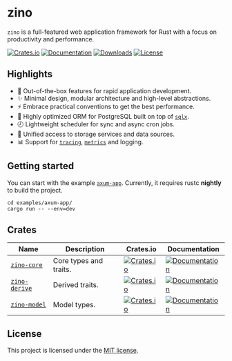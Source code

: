 # zino

`zino` is a full-featured web application framework for Rust with a focus on
productivity and performance.

[![Crates.io](https://img.shields.io/crates/v/zino)][zino]
[![Documentation](https://shields.io/docsrs/zino)][zino-docs]
[![Downloads](https://img.shields.io/crates/d/zino)][zino]
[![License](https://img.shields.io/crates/l/zino)][license]

## Highlights

- 🚀 Out-of-the-box features for rapid application development.
- ✨ Minimal design, modular architecture and high-level abstractions.
- ⚡ Embrace practical conventions to get the best performance.
- 🐘 Highly optimized ORM for PostgreSQL built on top of [`sqlx`].
- 🕗 Lightweight scheduler for sync and async cron jobs.
- 💠 Unified access to storage services and data sources.
- 📊 Support for [`tracing`], [`metrics`] and logging.

## Getting started

You can start with the example [`axum-app`].
Currently, it requires rustc **nightly** to build the project.

```shell
cd examples/axum-app/
cargo run -- --env=dev
```

## Crates

| Name            | Description            | Crates.io    | Documentation |
|-----------------|------------------------|--------------|---------------|
| [`zino-core`]   | Core types and traits. | [![Crates.io](https://img.shields.io/crates/v/zino-core)][zino-core] | [![Documentation](https://shields.io/docsrs/zino-core)][zino-core-docs] |
| [`zino-derive`] | Derived traits.        | [![Crates.io](https://img.shields.io/crates/v/zino-derive)][zino-derive] | [![Documentation](https://shields.io/docsrs/zino-derive)][zino-derive-docs] |
| [`zino-model`]  | Model types.           | [![Crates.io](https://img.shields.io/crates/v/zino-model)][zino-model] | [![Documentation](https://shields.io/docsrs/zino-model)][zino-model-docs] |

## License

This project is licensed under the [MIT license][license].

[`zino-core`]: https://github.com/photino/zino/tree/main/zino-core
[`zino-derive`]: https://github.com/photino/zino/tree/main/zino-derive
[`zino-model`]: https://github.com/photino/zino/tree/main/zino-model
[zino]: https://crates.io/crates/zino
[zino-docs]: https://docs.rs/zino
[zino-core]: https://crates.io/crates/zino-core
[zino-core-docs]: https://docs.rs/zino-core
[zino-derive]: https://crates.io/crates/zino-derive
[zino-derive-docs]: https://docs.rs/zino-derive
[zino-model]: https://crates.io/crates/zino-model
[zino-model-docs]: https://docs.rs/zino-model
[`sqlx`]: https://crates.io/crates/sqlx
[`tracing`]: https://crates.io/crates/tracing
[`metrics`]: https://crates.io/crates/metrics
[`axum-app`]: https://github.com/photino/zino/tree/main/examples/axum-app
[license]: https://github.com/photino/zino/blob/main/LICENSE